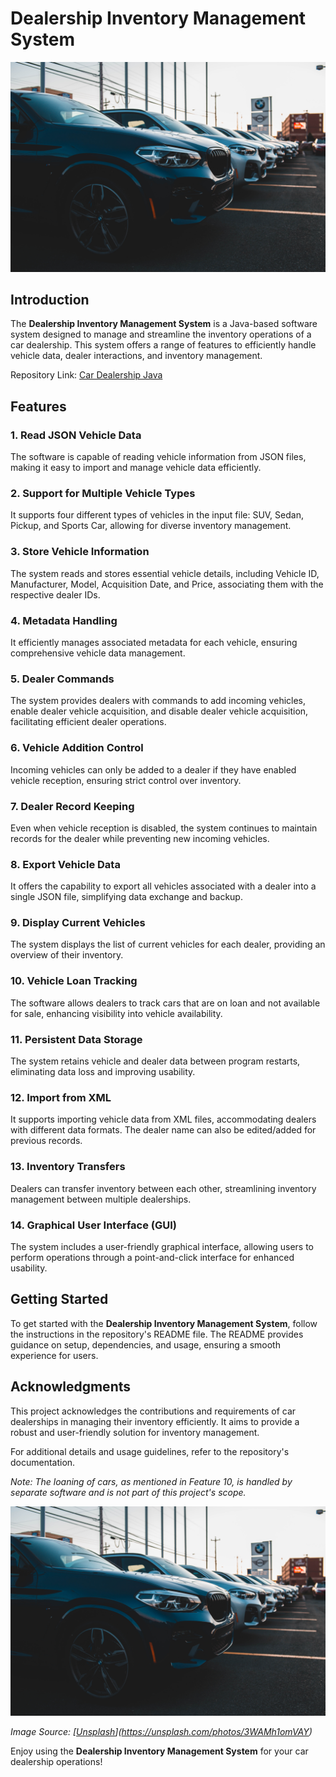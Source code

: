 # Dealership Inventory Management System

![Dealership](resources/dealership.jpg)

## Introduction

The **Dealership Inventory Management System** is a Java-based software system designed to manage and streamline the inventory operations of a car dealership. This system offers a range of features to efficiently handle vehicle data, dealer interactions, and inventory management.

Repository Link: [Car Dealership Java](https://github.com/Guacamoley/Car-Dealership-Java)

## Features

### 1. Read JSON Vehicle Data

The software is capable of reading vehicle information from JSON files, making it easy to import and manage vehicle data efficiently.

### 2. Support for Multiple Vehicle Types

It supports four different types of vehicles in the input file: SUV, Sedan, Pickup, and Sports Car, allowing for diverse inventory management.

### 3. Store Vehicle Information

The system reads and stores essential vehicle details, including Vehicle ID, Manufacturer, Model, Acquisition Date, and Price, associating them with the respective dealer IDs.

### 4. Metadata Handling

It efficiently manages associated metadata for each vehicle, ensuring comprehensive vehicle data management.

### 5. Dealer Commands

The system provides dealers with commands to add incoming vehicles, enable dealer vehicle acquisition, and disable dealer vehicle acquisition, facilitating efficient dealer operations.

### 6. Vehicle Addition Control

Incoming vehicles can only be added to a dealer if they have enabled vehicle reception, ensuring strict control over inventory.

### 7. Dealer Record Keeping

Even when vehicle reception is disabled, the system continues to maintain records for the dealer while preventing new incoming vehicles.

### 8. Export Vehicle Data

It offers the capability to export all vehicles associated with a dealer into a single JSON file, simplifying data exchange and backup.

### 9. Display Current Vehicles

The system displays the list of current vehicles for each dealer, providing an overview of their inventory.

### 10. Vehicle Loan Tracking

The software allows dealers to track cars that are on loan and not available for sale, enhancing visibility into vehicle availability.

### 11. Persistent Data Storage

The system retains vehicle and dealer data between program restarts, eliminating data loss and improving usability.

### 12. Import from XML

It supports importing vehicle data from XML files, accommodating dealers with different data formats. The dealer name can also be edited/added for previous records.

### 13. Inventory Transfers

Dealers can transfer inventory between each other, streamlining inventory management between multiple dealerships.

### 14. Graphical User Interface (GUI)

The system includes a user-friendly graphical interface, allowing users to perform operations through a point-and-click interface for enhanced usability.

## Getting Started

To get started with the **Dealership Inventory Management System**, follow the instructions in the repository's README file. The README provides guidance on setup, dependencies, and usage, ensuring a smooth experience for users.

## Acknowledgments

This project acknowledges the contributions and requirements of car dealerships in managing their inventory efficiently. It aims to provide a robust and user-friendly solution for inventory management.

For additional details and usage guidelines, refer to the repository's documentation.

*Note: The loaning of cars, as mentioned in Feature 10, is handled by separate software and is not part of this project's scope.*

![Dealership](resources/dealership.jpg)

*Image Source: [[Unsplash](https://unsplash.com/photos/P0IvTlcl_s0)](https://unsplash.com/photos/3WAMh1omVAY)*

Enjoy using the **Dealership Inventory Management System** for your car dealership operations!
